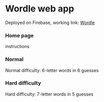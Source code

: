 # Wordle web app

Deployed on Firebase, working link:
[Wordle](https://wordle-7f620.web.app)

### Home page

instructions

### Normal

Normal difficulty: 6-letter words in 6 guesses

### Hard difficulty

Hard difficulty: 7-letter words in 5 guesses
